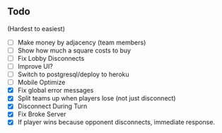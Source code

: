 ## Todo
(Hardest to easiest)
- [ ] Make money by adjacency (team members)
- [ ] Show how much a square costs to buy
- [ ] Fix Lobby Disconnects
- [ ] Improve UI?
- [ ] Switch to postgresql/deploy to heroku
- [ ] Mobile Optimize
- [X] Fix global error messages
- [X] Split teams up when players lose (not just disconnect)
- [X] Disconnect During Turn
- [X] Fix Broke Server
- [X] If player wins because opponent disconnects, immediate response.
